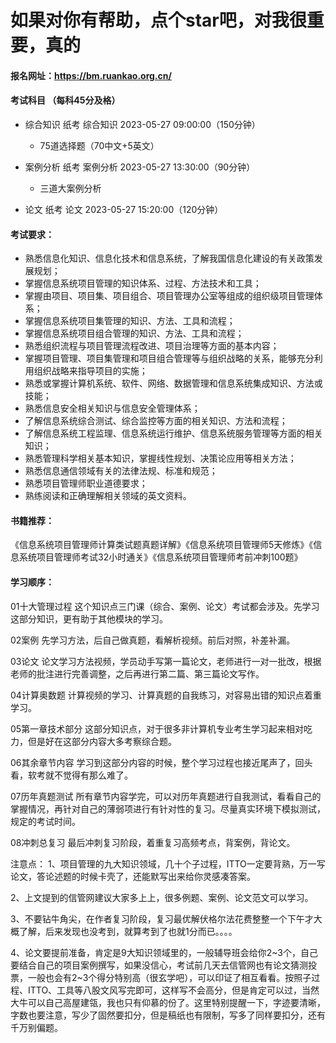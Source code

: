 # 如果对你有帮助，点个star吧，对我很重要，真的



#### 报名网址：https://bm.ruankao.org.cn/

#### 考试科目	（每科45分及格）

- 综合知识	纸考	综合知识	2023-05-27 09:00:00（150分钟）
  - 75道选择题（70中文+5英文）

- 案例分析	纸考	案例分析	2023-05-27 13:30:00（90分钟）
  - 三道大案例分析

- 论文		    纸考	论文		    2023-05-27 15:20:00（120分钟）

#### 考试要求：

- 熟悉信息化知识、信息化技术和信息系统，了解我国信息化建设的有关政策发展规划；
- 掌握信息系统项目管理的知识体系、过程、方法技术和工具；
- 掌握由项目、项目集、项目组合、项目管理办公室等组成的组织级项目管理体系；
- 掌握信息系统项目集管理的知识、方法、工具和流程；
- 掌握信息系统项目组合管理的知识、方法、工具和流程；
- 熟悉组织流程与项目管理流程改进、项目治理等方面的基本内容；
- 掌握项目管理、项目集管理和项目组合管理等与组织战略的关系，能够充分利用组织战略来指导项目的实施；
- 熟悉或掌握计算机系统、软件、网络、数据管理和信息系统集成知识、方法或技能；
- 熟悉信息安全相关知识与信息安全管理体系；
- 了解信息系统综合测试、综合监控等方面的相关知识、方法和流程；
- 了解信息系统工程监理、信息系统运行维护、信息系统服务管理等方面的相关知识；
- 熟悉管理科学相关基本知识，掌握线性规划、决策论应用等相关方法；
- 熟悉信息通信领域有关的法律法规、标准和规范；
- 熟悉项目管理师职业道德要求；
- 熟练阅读和正确理解相关领域的英文资料。



#### 书籍推荐：
《信息系统项目管理师计算类试题真题详解》《信息系统项目管理师5天修炼》《信息系统项目管理师考试32小时通关》《信息系统项目管理师考前冲刺100题》



#### 学习顺序：

01十大管理过程
这个知识点三门课（综合、案例、论文）考试都会涉及。先学习这部分知识，更有助于其他模块的学习。

02案例
先学习方法，后自己做真题，看解析视频。前后对照，补差补漏。

03论文
论文学习方法视频，学员动手写第一篇论文，老师进行一对一批改，根据老师的批注进行完善调整，之后再进行第二篇、第三篇论文写作。

04计算奥数题
计算视频的学习、计算真题的自我练习，对容易出错的知识点着重学习。

05第一章技术部分
这部分知识点，对于很多非计算机专业考生学习起来相对吃力，但是好在这部分内容大多考察综合题。

06其余章节内容
学习到这部分内容的时候，整个学习过程也接近尾声了，回头看，软考就不觉得有那么难了。

07历年真题测试
所有章节内容学完，可以对历年真题进行自我测试，看看自己的掌握情况，再针对自己的薄弱项进行有针对性的复习。尽量真实环境下模拟测试，规定的考试时间。

08冲刺总复习
最后冲刺复习阶段，着重复习高频考点，背案例，背论文。

注意点：
1、项目管理的九大知识领域，几十个子过程，ITTO一定要背熟，万一写论文，答论述题的时候卡壳了，还能默写出来给你灵感凑答案。

2、上文提到的信管网建议大家多上上，很多例题、案例、论文范文可以学习。

3、不要钻牛角尖，在作者复习阶段，复习最优解伏格尔法花费整整一个下午才大概了解，后来发现也没考到，就算考到了也就1分而已。。。。

4、论文要提前准备，肯定是9大知识领域里的，一般辅导班会给你2~3个，自己要结合自己的项目案例撰写，如果没信心，考试前几天去信管网也有论文猜测投票，一般也会有2~3个得分特别高（很玄学吧），可以印证了相互看看。按照子过程、ITTO、工具等八股文风写完即可，这样写不会高分，但是肯定可以过，当然大牛可以自己高屋建瓴，我也只有仰慕的份了。这里特别提醒一下，字迹要清晰，字数也要注意，写少了固然要扣分，但是稿纸也有限制，写多了同样要扣分，还有千万别偏题。

